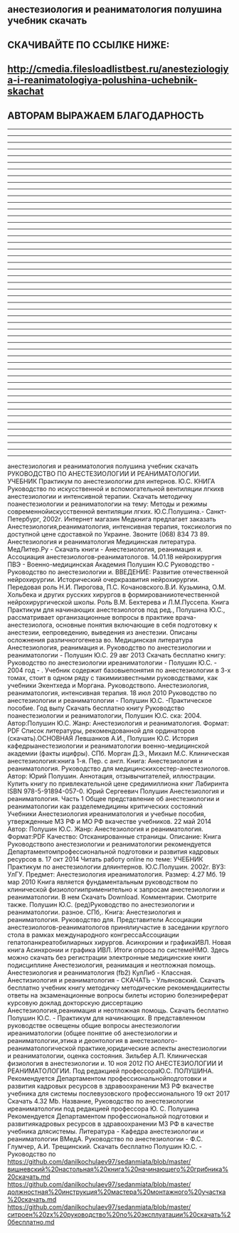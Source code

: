 анестезиология и реаниматология полушина учебник скачать
--------------------------------------------------
СКАЧИВАЙТЕ ПО ССЫЛКЕ НИЖЕ:
--------------------------------------------------
http://cmedia.filesloadlistbest.ru/anesteziologiya-i-reanimatologiya-polushina-uchebnik-skachat
--------------------------------------------------
АВТОРАМ ВЫРАЖАЕМ БЛАГОДАРНОСТЬ
--------------------------------------------------
--------------------------------------------------
--------------------------------------------------
--------------------------------------------------
--------------------------------------------------
--------------------------------------------------
--------------------------------------------------
--------------------------------------------------
--------------------------------------------------
--------------------------------------------------
--------------------------------------------------
--------------------------------------------------
--------------------------------------------------
--------------------------------------------------
--------------------------------------------------
--------------------------------------------------
--------------------------------------------------
--------------------------------------------------
--------------------------------------------------
--------------------------------------------------
--------------------------------------------------
--------------------------------------------------
--------------------------------------------------
--------------------------------------------------
--------------------------------------------------
--------------------------------------------------
--------------------------------------------------
--------------------------------------------------
--------------------------------------------------
--------------------------------------------------
--------------------------------------------------
--------------------------------------------------
--------------------------------------------------
--------------------------------------------------
--------------------------------------------------
--------------------------------------------------
--------------------------------------------------
--------------------------------------------------
--------------------------------------------------
--------------------------------------------------
--------------------------------------------------
--------------------------------------------------
--------------------------------------------------
--------------------------------------------------
--------------------------------------------------
--------------------------------------------------
--------------------------------------------------
--------------------------------------------------
--------------------------------------------------
--------------------------------------------------
--------------------------------------------------
анестезиология и реаниматология полушина учебник скачать РУКОВОДСТВО ПО АНЕСТЕЗИОЛОГИИ И РЕАНИМАТОЛОГИИ. УЧЕБНИК Практикум по анестезиологии для интернов. Ю.С. КНИГА Руководство по искусственной и вспомогательной вентиляции лгкихв анестезиологии и интенсивной терапии.  Скачать методичку поанестезиологии и реаниматологии на тему: Методы и режимы современнойискусственной вентиляции лгких.  Ю.С.Полушина.- Санкт-Петербург, 2002г. Интернет магазин Медкнига предлагает заказать Анестезиология,реаниматология, интенсивная терапия, токсикология по доступной цене сдоставкой по Украине. Звоните (068) 834 73 89. Анестезиология и реаниматология  Медицинская литература. МедЛитер.Ру - Скачать книги - Анестезиология, реанимация и. Ассоциация анестезиологов-реаниматологов. 14.01.18  нейрохирургия ПВЭ - Военно-медицинская Академия
Полушин Ю.С Руководство - Руководство по анестезиологии и. ВВЕДЕНИЕ: Развитие отечественной нейрохирургии. Исторический очеркразвития нейрохирургии. Передовая роль Н.И. Пирогова, П.С. Кочановского.В.И. Кузьмина, О.М. Хольбека и других русских хирургов в формированииотечественной нейрохирургической школы. Роль В.М. Бехтерева и Л.М.Пуссепа. Книга Практикум для начинающих анестезиологов под ред., Полушина Ю.С., рассматривает организационные вопросы в практике врача-анестезиолога, основные понятия включающие в себя подготовку к анестезии, еепроведению, выведения из анестезии. Описаны осложнения различногогенеза во. Медицинская литература  Анестезиология, реанимация и. Руководство по анестезиологии и реаниматологии - Полушин Ю.С. 29 авг 2013  Скачать бесплатно книгу:  Руководство по анестезиологии иреаниматологии - Полушин Ю.С. - 2004 год - .  Учебник содержит базовыепонятия по анестезиологии в 3-х томах, стоит в одном ряду с такимиизвестными руководствами, как учебники Экентхеда и Моргана. Руководствопо. Анестезиология, реаниматология, интенсивная терапия. 18 июл 2010  Руководство по анестезиологии и реаниматологии - Полушин Ю.С. -Практическое пособие. Год выпу Скачать бесплатно книгу Руководство поанестезиологии и реаниматологии, Полушин Ю.С. ска: 2004. Автор:Полушин Ю.С. Жанр: Анестезиология и реаниматология. Формат: PDF
Список литературы, рекомендованной для ординаторов (скачать).ОСНОВНАЯ  Левшанков А.И., Полушин Ю.С. История кафедрыанестезиологии и реаниматологии военно-медицинской академии (факты ицифры).  СПб.  Морган Д.Э., Михаил М.С. Клиническая анестезиология:книга 1-я.  Пер. с англ. Книга: Анестезиология и реаниматология. Руководство для медицинскихсестер-анестезиологов. Автор: Юрий Полушин. Аннотация, отзывычитателей, иллюстрации. Купить книгу по привлекательной цене средимиллиона книг Лабиринта  ISBN 978-5-91894-057-0. Юрий Сергеевич Полушин Анестезиология и реаниматология. Часть 1 Общее представление об анестезиологии и реаниматологии как разделемедицины критических состояний  Учебники Анестезиология иреаниматология и учебные пособия, утвержденные МЗ РФ и МО РФ вкачестве учебников. 22 май 2014  Автор: Полушин Ю.С. Жанр: Анестезиология и реаниматология. Формат:PDF Качество: Отсканированные страницы. Описание: Книга Руководствопо анестезиологии и реаниматологии рекомендуется Департаментомпрофессиональной подготовки и развития кадровых ресурсов в. 17 окт 2014  Читать работу online по теме: УЧЕБНИК Практикум по анестезиологии дляинтернов. Ю.С.Полушин. 2002г. ВУЗ: УлГУ. Предмет: Анестезиология иреаниматология. Размер: 4.27 Mб. 19 мар 2010  Книга является фундаментальным руководством по клинической физиологииприменительно к запросам анестезиологии и реаниматологии. В нем Скачать  Download. Комментарии. Смотрите также. Полушин Ю.С. (ред)Руководство по анестезиологии и реаниматологии. разное. СПб,. Книга: Анестезиология и реаниматология. Руководство для. Представители Ассоциации анестезиологов-реаниматологов принялиучастие в заседании круглого стола в рамках международного конгрессаАссоциации гепатопанкреатобилиарных хирургов. Асинхронии и графикаИВЛ. Новая книга Асинхронии и графика ИВЛ. Итоги опроса по системеНМО.
Здесь можно скачать без регистрации электронные медицинские книги подисциплине Анестезиология, реанимация и неотложная помощь. Анестезиология и реаниматология (fb2)  КулЛиб - Классная. Анестизиология и реаниматология - СКАЧАТЬ - Ульяновский. Скачать бесплатно учебник книгу методичку методические рекомендациитесты ответы на экзаменационные вопросы билеты историю болезниреферат курсовую доклад докторскую диссертацию Анестезиология,реанимация и неотложная помощь. Скачать бесплатно Полушин Ю.С. - Практикум для начинающих. В представленном руководстве освещены общие вопросы анестезиологии иреаниматологии (общее понятие об анестезиологии и реаниматологии,этика и деонтология в анестезиолого-реаниматологической практике,юридические аспекты анестезиологии и реаниматологии, оценка состояния. Зильбер А.П. Клиническая физиология в анестезиологии и. 10 ноя 2012  ПО АНЕСТЕЗИОЛОГИИ И РЕАНИМАТОЛОГИИ. Под редакцией профессораЮ.С. ПОЛУШИНА. Рекомендуется Департаментом профессиональнойподготовки и развития кадровых ресурсов в здравоохранении МЗ РФ вкачестве учебника для системы послевузовского профессионального
19 окт 2017  Скачать 4.32 Mb. Название, Руководство по анестезиологии иреаниматологии под редакцией профессора Ю. С. Полушина Рекомендуется Департаментом профессиональной подготовки и развитиякадровых ресурсов в здравоохранении МЗ РФ в качестве учебника длясистемы. Литература - Кафедра анестезиологии и реаниматологии ВМедА. Руководство по анестезиологии - Ф.С. Глумчер, А.И. Трещинский. Скачать бесплатно Полушин Ю.С. - Руководство по
https://github.com/danilkochulaev97/sedanmiata/blob/master/вишневский%20настольная%20книга%20начинающего%20грибника%20скачать.md
https://github.com/danilkochulaev97/sedanmiata/blob/master/должностная%20инструкция%20мастера%20монтажного%20участка%20скачать.md
https://github.com/danilkochulaev97/sedanmiata/blob/master/ситроен%20zx%20руководство%20по%20эксплуатации%20скачать%20бесплатно.md
